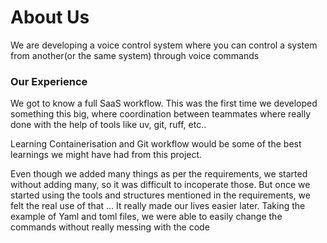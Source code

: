 # About Us
We are developing a voice control system where you can control a system from another(or the same system) through voice commands

### Our Experience
We got to know a full SaaS workflow. This was the first time we developed something this big, where coordination between teammates where really done with the help of tools like uv, git, ruff, etc..

Learning Containerisation and Git workflow would be some of the best learnings we might have had from this project.

Even though we added many things as per the requirements, we started without adding many, so it was difficult to incoperate those. But once we started using the tools and structures mentioned in the requirements, we felt the real use of that ... It really made our lives easier later. Taking the example of Yaml and toml files, we were able to easily change the commands without really messing with the code